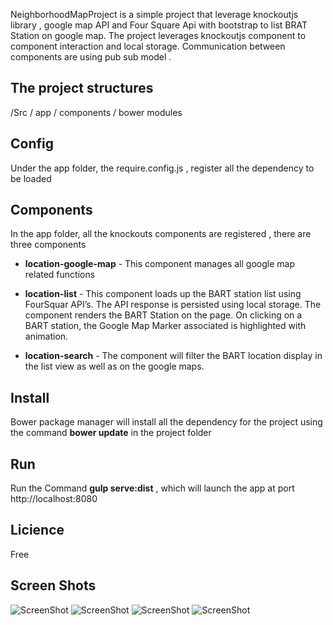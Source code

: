 
NeighborhoodMapProject  is a simple project that leverage knockoutjs library , google map API and Four Square Api with bootstrap to list BRAT Station on google map. The project leverages knockoutjs component to component interaction and local storage. Communication between components are using pub sub model .

 ## The project structures

  /Src 
   / app 
   / components 
  / bower modules

## Config 
Under the app folder, the require.config.js , register all the dependency to be loaded 
## Components 
In the app folder, all the knockouts components are registered , there are three components 

 *  **location-google-map** - This component manages all google map related functions 

 * **location-list**  - This component loads up the BART station list using FourSquar API’s.  The API response is persisted using local storage. The component renders the BART Station on the page. On clicking on a BART station, the Google Map Marker associated is highlighted with animation. 

* **location-search** - The component will filter the BART location display in the list view as well as on the google maps.  

## Install 

   Bower package manager will install all the dependency for the project using the command 
   **bower update** in the project folder

## Run
  Run the Command  **gulp serve:dist** , which will launch the app at port http://localhost:8080 

## Licience  
   Free
## Screen Shots 
![ScreenShot](https://raw.github.com/{jerrykuru}/{NeighborhoodMapProject}/{master}/{img}/one.png)
![ScreenShot](https://raw.github.com/{jerrykuru}/{NeighborhoodMapProject}/{master}/{img}/two.png)
![ScreenShot](https://raw.github.com/{jerrykuru}/{NeighborhoodMapProject}/{master}/{img}/three.png)
![ScreenShot](https://raw.github.com/{jerrykuru}/{NeighborhoodMapProject}/{master}/{img}/four.png)
